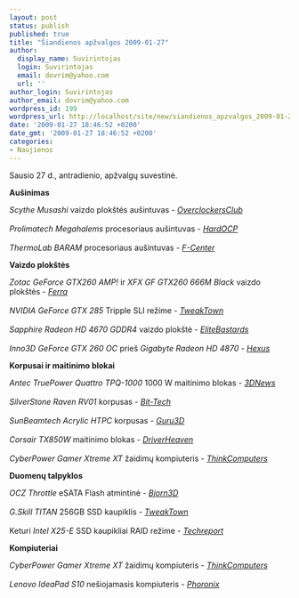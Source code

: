 ```yaml
---
layout: post
status: publish
published: true
title: "Šiandienos apžvalgos 2009-01-27"
author:
  display_name: Suvirintojas
  login: Suvirintojas
  email: dovrim@yahoo.com
  url: ''
author_login: Suvirintojas
author_email: dovrim@yahoo.com
wordpress_id: 199
wordpress_url: http://localhost/site/new/siandienos_apzvalgos_2009-01-27/
date: '2009-01-27 18:46:52 +0200'
date_gmt: '2009-01-27 18:46:52 +0200'
categories:
- Naujienos
---
```

<p>Sausio 27 d., antradienio, apžvalgų suvestinė.</p>
<p><b>Aušinimas</b></p>
<p><i>Scythe Musashi</i> vaizdo plokštės aušintuvas - <i><a class="ns" href="http://www.overclockersclub.com/reviews/musashi/">OverclockersClub</a></i><br />
<br /><i>Prolimatech Megahalems</i> procesoriaus aušintuvas - <i><a class="ns" href="http://enthusiast.hardocp.com/article.html?art=MTYxNCwxLCxoZW50aHVzaWFzdA==">HardOCP</a></i><br />
<br /><i>ThermoLab BARAM</i> procesoriaus aušintuvas - <i><a class="ns" href="http://www.fcenter.ru/online.shtml?articles/hardware/cooling/25943">F-Center</a></i></p>
<p><b>Vaizdo plokštės</b></p>
<p><i>Zotac GeForce GTX260 AMP!</i> ir <i>XFX GF GTX260 666M Black</i> vaizdo plokštės - <i><a class="ns" href="http://www.ferra.ru/online/video/83732/">Ferra</a></i><br />
<br /><i>NVIDIA GeForce GTX 285</i> Tripple SLI režime - <i><a class="ns" href="http://www.tweaktown.com/articles/1727/nvidia_geforce_gtx_285_in_tri_sli_tested/index.html">TweakTown</a></i><br />
<br /><i>Sapphire Radeon HD 4670 GDDR4</i> vaizdo plokštė - <i><a class="ns" href="http://www.elitebastards.com/cms/index.php?option=com_content&task=view&id=677&Itemid=27">EliteBastards</a></i><br />
<br /><i>Inno3D GeForce GTX 260 OC</i> prieš <i>Gigabyte Radeon HD 4870</i> - <i><a class="ns" href="http://www.hexus.net/content/item.php?item=16914">Hexus</a></i></p>
<p><b>Korpusai ir maitinimo blokai</b></p>
<p><i>Antec TruePower Quattro TPQ-1000</i> 1000 W maitinimo blokas - <i><a class="ns" href="http://www.3dnews.ru/power/antec_quattro_tpq1000/">3DNews</a></i><br />
<br /><i>SilverStone Raven RV01</i> korpusas - <i><a class="ns" href="http://www.bit-tech.net/hardware/cases/2009/01/27/silverstone-raven-rv01-preview/1">Bit-Tech</a></i><br />
<br /><i>SunBeamtech Acrylic HTPC</i> korpusas - <i><a class="ns" href="http://guru3d.com/article/sunbeamtech-acrylic-htpc-chassis-review/">Guru3D</a></i><br />
<br /><i>Corsair TX850W</i> maitinimo blokas - <i><a class="ns" href="http://www.driverheaven.net/reviews.php?reviewid=710">DriverHeaven</a></i><br />
<br /><i>CyberPower Gamer Xtreme XT</i> žaidimų kompiuteris - <i><a class="ns" href="http://www.thinkcomputers.org/index.php?x=reviews&id=917">ThinkComputers</a></i></p>
<p><b>Duomenų talpyklos</b></p>
<p><i>OCZ Throttle</i> eSATA Flash atmintinė - <i><a class="ns" href="http://www.bjorn3d.com/read.php?cID=1469">Bjorn3D</a></i><br />
<br /><i>G.Skill TITAN</i> 256GB SSD kaupiklis - <i><a class="ns" href="http://www.tweaktown.com/reviews/1728/g_skill_titan_256gb_2_5_inch_mlc_solid_state_disk/index.html">TweakTown</a></i><br />
<br />Keturi <i>Intel X25-E</i> SSD kaupikliai RAID režime - <i><a class="ns" href="http://www.techreport.com/articles.x/16291">Techreport</a></i></p>
<p><b>Kompiuteriai</b></p>
<p><i>CyberPower Gamer Xtreme XT</i> žaidimų kompiuteris - <i><a class="ns" href="http://www.thinkcomputers.org/index.php?x=reviews&id=917">ThinkComputers</a></i><br />
<br /><i>Lenovo IdeaPad S10</i> nešiojamasis kompiuteris - <i><a class="ns" href="http://www.phoronix.com/scan.php?page=article&item=lenovo_s10&num=1">Phoronix</a></i><br /></p>
